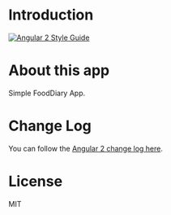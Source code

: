 # Introduction

[![Angular 2 Style Guide](https://mgechev.github.io/angular2-style-guide/images/badge.svg)](https://angular.io/styleguide)

# About this app

Simple FoodDiary App.

# Change Log

You can follow the [Angular 2 change log here](https://github.com/angular/angular/blob/master/CHANGELOG.md).

# License

MIT
